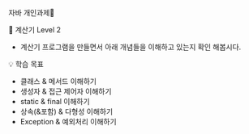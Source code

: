 자바 개인과제📌

<aside>
📢 계산기 Level 2

- 계산기 프로그램을 만들면서 아래 개념들을 이해하고 있는지 확인 해봅시다.

<aside>
💡 학습 목표

- 클래스 & 메서드 이해하기
- 생성자 & 접근 제어자 이해하기
- static & final 이해하기
- 상속(&포함) & 다형성 이해하기
- Exception & 예외처리 이해하기
</aside>

</aside>
